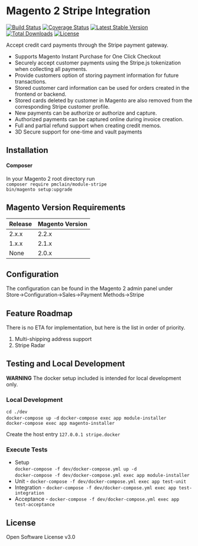 # Magento 2 Stripe Integration

[![Build Status](https://travis-ci.org/pmclain/module-stripe.svg?branch=master)](https://travis-ci.org/pmclain/module-stripe)
[![Coverage Status](https://coveralls.io/repos/github/pmclain/module-stripe/badge.svg?branch=master)](https://coveralls.io/github/pmclain/module-stripe?branch=master)
[![Latest Stable Version](https://poser.pugx.org/pmclain/module-stripe/v/stable)](https://packagist.org/packages/pmclain/module-stripe)
[![Total Downloads](https://poser.pugx.org/pmclain/module-stripe/downloads)](https://packagist.org/packages/pmclain/module-stripe)
[![License](https://poser.pugx.org/pmclain/module-stripe/license)](https://packagist.org/packages/pmclain/module-stripe)

Accept credit card payments through the Stripe payment gateway.

* Supports Magento Instant Purchase for One Click Checkout
* Securely accept customer payments using the Stripe.js tokenization when
collecting all payments.
* Provide customers option of storing payment information for future 
transactions.
* Stored customer card information can be used for orders created in the
frontend or backend.
* Stored cards deleted by customer in Magento are also removed from the
corresponding Stripe customer profile.
* New payments can be authorize or authorize and capture.
* Authorized payments can be captured online during invoice creation.
* Full and partial refund support when creating credit memos.
* 3D Secure support for one-time and vault payments

## Installation
#### Composer
In your Magento 2 root directory run  
`composer require pmclain/module-stripe`  
`bin/magento setup:upgrade`  

## Magento Version Requirements
| Release | Magento Version |
| ------- | --------------- |
| 2.x.x   | 2.2.x           |
| 1.x.x   | 2.1.x           |
| None    | 2.0.x           |

## Configuration
The configuration can be found in the Magento 2 admin panel under  
Store->Configuration->Sales->Payment Methods->Stripe

## Feature Roadmap
There is no ETA for implementation, but here is the list in order of priority.
1. Multi-shipping address support
2. Stripe Radar

## Testing and Local Development
**WARNING**
The docker setup included is intended for local development only.

### Local Development
`cd ./dev`  
`docker-compose up -d` 
`docker-compose exec app module-installer`  
`docker-compose exec app magento-installer`

Create the host entry `127.0.0.1 stripe.docker`

### Execute Tests
 * Setup  
    `docker-compose -f dev/docker-compose.yml up -d`  
    `docker-compose -f dev/docker-compose.yml exec app module-installer`  
 * Unit - `docker-compose -f dev/docker-compose.yml exec app test-unit`
 * Integration - `docker-compose -f dev/docker-compose.yml exec app test-integration`
 * Acceptance - `docker-compose -f dev/docker-compose.yml exec app test-acceptance`

## License
Open Software License v3.0
